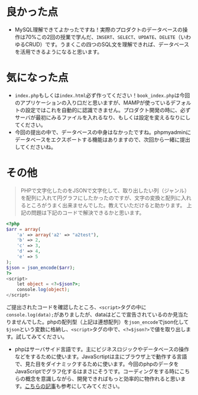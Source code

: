 # 良かった点
- MySQL理解できてよかったですね！実際のプロダクトのデータベースの操作は70%この2回の授業で学んだ、`INSERT`、`SELECT`、`UPDATE`、`DELETE`（いわゆるCRUD）です。うまくこの四つのSQL文を理解できれば、データベースを活用できるようになると思います。

# 気になった点
- `index.php`もしくは`index.html`必ず作ってください！`book_index.php`は今回のアプリケーションの入り口だと思いますが、MAMPが使っているデフォルトの設定ではこれを自動的に認識できません。プロダクト開発の時に、必ずサーバが最初にみるファイルを入れるなり、もしくは設定を変えるなりにしてください。
- 今回の提出の中で、データベースの中身はなかったですね。phpmyadminにデータベースをエクスポートする機能はありますので、次回から一緒に提出してくださいね。

# その他
> PHPで文字化したのをJSONで文字化して、取り出したい列（ジャンル）を配列に入れて円グラフにしたかったのですが、文字の変換と配列に入れるところがうまく出来ませんでした。教えていただけると助かります。
上記の問題は下記のコードで解決できるかと思います。
```php
<?php
$arr = array(
    'a' => array('a2' => "a2test"), 
    'b' => 2, 
    'c' => 3, 
    'd' => 4, 
    'e' => 5
);
$json = json_encode($arr);
?>
<script>
    let object = <?=$json?>;
    console.log(object);
</script>
```
ご提出されたコードを確認したところ、`<script>`タグの中に`console.log(data);`がありましたが、dataはどこで宣告されているのか見当たりませんでした。phpの配列型（上記は連想配列）を`json_encode`でjson化して`$json`という変数に格納し、`<script>`タグの中で、`<?=$json?>`で値を取り出します。試してみてください。

- phpはサーバサイド言語です。主にビジネスロジックやデータベースの操作などをするために使います。JavaScrtiptは主にブラウザ上で動作する言語で、見た目をダイナミックするために使います。今回のphpのデータをJavaScriptでグラフ化するはまさにそうです。コーディングをする時にこちらの概念を意識しながら、開発できればもっと効率的に物作れると思います。[こちらの記事](https://www.sejuku.net/blog/4228)も参考にしてみてください。

